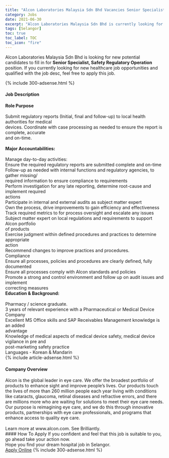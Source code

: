```yaml
---
title: "Alcon Laboratories Malaysia Sdn Bhd Vacancies Senior Specialist, Safety Regulatory Operation" 
category: Jobs 
date: 2021-06-30 
excerpt: "Alcon Laboratories Malaysia Sdn Bhd is currently looking for suitable person to fill in the Senior Specialist, Safety Regulatory Operation which positioned at Selangor" 
tags: [Selangor] 
toc: true 
toc_label: TOC 
toc_icon: "fire" 
--- 
```


<p>Alcon Laboratories Malaysia Sdn Bhd is looking for new potential candidates to fill in for <b>Senior Specialist, Safety Regulatory Operation</b> position. If you currently looking for new healthcare job opportunities and qualified with the job desc, feel free to apply this job.
</p>{% include 300-adsense.html %} 
<div><div><h4>Job Description</h4></div><div><div><span><div><div><strong>Role Purpose</strong><div><br>Submit regulatory reports (Initial, final and follow-up) to local health authorities for medical</div>devices. Coordinate with case processing as needed to ensure the report is complete, accurate<div>and on-time.</div><br><strong>Major Accountabilities:</strong><div><br>Manage day-to-day activities:</div>Ensure the required regulatory reports are submitted complete and on-time<br>Follow-up as needed with internal functions and regulatory agencies, to gather missing/<br>required information to ensure compliance to requirements<br>Perform investigation for any late reporting, determine root-cause and implement required<br>actions<br>Participate in internal and external audits as subject matter expert<br>Own the process, drive improvements to gain efficiency and effectiveness<br>Track required metrics to for process oversight and escalate any issues<br>Subject matter expert on local regulations and requirements to support Alcon portfolio<br>of products<br>Exercise judgment within defined procedures and practices to determine appropriate<br>action<br>Recommend changes to improve practices and procedures.<div>Compliance</div><div>Ensure all processes, policies and procedures are clearly defined, fully documented<br>Ensure all processes comply with Alcon standards and policies<br>Promote a strong and control environment and follow up on audit issues and implement<br>correcting measures</div><div><strong>Education &amp; Background:</strong></div><br>Pharmacy / science graduate.<br>3 years of relevant experience with a Pharmaceutical or Medical Device Company<br>Excellent MS Office skills and SAP Receivables Management knowledge is an added<br>advantage<br>Knowledge of medical aspects of medical device safety, medical device vigilance in pre and<br>post-marketing safety practice<br>Languages - Korean &amp; Mandarin</div></div></span></div></div></div> 
{% include article-adsense.html %} 
<div><div><h4>Company Overview</h4></div><div><div><span><div><div>
	Alcon is the global leader in eye care. We offer the broadest portfolio of products to enhance sight and improve people&#8217;s lives. Our products touch the lives of more than 260 million people each year living with conditions like cataracts, glaucoma, retinal diseases and refractive errors, and there are millions more who are waiting for solutions to meet their eye care needs. Our purpose is reimagining eye care, and we do this through innovative products, partnerships with eye care professionals, and programs that enhance access to quality eye care.</div>
<div>
<br>
	Learn more at www.alcon.com. See Brilliantly.</div></div></span></div></div></div> 
#### How To Apply 
If you confident and feel that this job is suitable to you, go ahead take your action now. <br/> 
Hope you find your dream hospital job in Selangor. <br/> 
<a href="https://www.jobstreet.com.my/en/job/senior-specialist-safety-regulatory-operation-4601803?jobId=jobstreet-my-job-4601803" class="btn btn--warning" target="_blank" rel="nofollow noopenner">Apply Online</a> 
{% include 300-adsense.html %} 